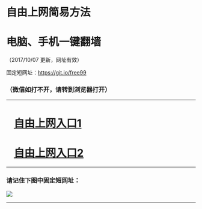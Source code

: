 ﻿# 自由上网简易方法

# 电脑、手机一键翻墙

（2017/10/07 更新，网址有效）

固定短网址：https://git.io/free99

### （微信如打不开，请转到浏览器打开）


***





# &nbsp;&nbsp; <a href="http://ft2893225413.fwq-tz-1001.info/fwqtz01.html?t=100700124493 " target="_blank">自由上网入口1</a>
# &nbsp;&nbsp; <a href="http://ft2835811674.fwq-tz-1002.info/fwqtz02.html?t=100700126940 " target="_blank">自由上网入口2</a>
***

### 请记住下图中固定短网址：

<img src="https://s3-us-west-2.amazonaws.com/fwq-1001/yjfq-20170905okok.png" /> 


***

